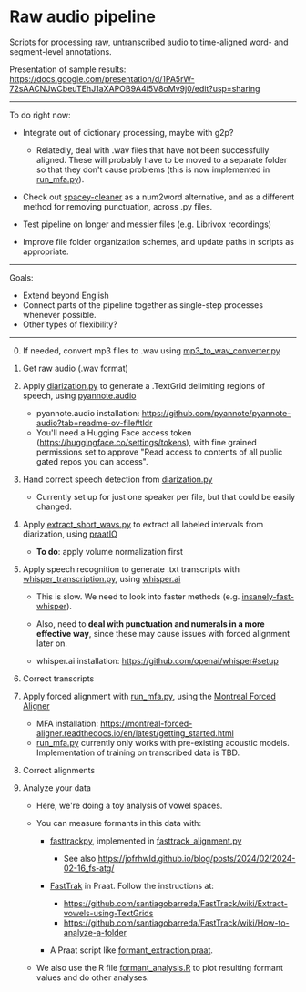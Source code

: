 # Raw audio pipeline
Scripts for processing raw, untranscribed audio to time-aligned word- and segment-level annotations.

Presentation of sample results: https://docs.google.com/presentation/d/1PA5rW-72sAACNJwCbeuTEhJ1aXAPOB9A4i5V8oMv9j0/edit?usp=sharing

**************
To do right now:
* Integrate out of dictionary processing, maybe with g2p?
	* Relatedly, deal with .wav files that have not been successfully aligned. These will probably have to be moved to a separate folder so that they don't cause problems (this is now implemented in [run_mfa.py](Python/run_mfa.py)).

* Check out [spacey-cleaner](https://github.com/Ce11an/spacy-cleaner) as a num2word alternative, and as a different method for removing punctuation, across .py files.

* Test pipeline on longer and messier files (e.g. Librivox recordings)

* Improve file folder organization schemes, and update paths in scripts as appropriate.

**************
Goals:
* Extend beyond English
* Connect parts of the pipeline together as single-step processes whenever possible.
* Other types of flexibility?
**************

0. If needed, convert mp3 files to .wav using [mp3_to_wav_converter.py](Python/mp3_to_wav_converter.py)

1. Get raw audio (.wav format)

2. Apply [diarization.py](Python/diarization.py) to generate a .TextGrid delimiting regions of speech, using [pyannote.audio](https://github.com/pyannote/pyannote-audio)

	* pyannote.audio installation: https://github.com/pyannote/pyannote-audio?tab=readme-ov-file#tldr
	* You'll need a Hugging Face access token (https://huggingface.co/settings/tokens), with fine grained permissions set to approve "Read access to contents of all public gated repos you can access".

3. Hand correct speech detection from [diarization.py](Python/diarization.py)

	* Currently set up for just one speaker per file, but that could be easily changed.

4. Apply [extract_short_wavs.py](Python/extract_short_wavs.py) to extract all labeled intervals from diarization, using [praatIO](https://github.com/timmahrt/praatIO)

	* **To do**: apply volume normalization first

5. Apply speech recognition to generate .txt transcripts with [whisper_transcription.py](Python/whisper_transcription.py), using [whisper.ai](https://github.com/openai/whisper)

	* This is slow. We need to look into faster methods (e.g. [insanely-fast-whisper](https://github.com/Vaibhavs10/insanely-fast-whisper)).
	
	* Also, need to **deal with punctuation and numerals in a more effective way**, since these may cause issues with forced alignment later on.
	
	* whisper.ai installation: https://github.com/openai/whisper#setup

6. Correct transcripts

7. Apply forced alignment with [run_mfa.py](Python/run_mfa.py), using the [Montreal Forced Aligner](https://montreal-forced-aligner.readthedocs.io/en/latest/)

	* MFA installation: https://montreal-forced-aligner.readthedocs.io/en/latest/getting_started.html
	* [run_mfa.py](Python/run_mfa.py) currently only works with pre-existing acoustic models. Implementation of training on transcribed data is TBD.

8. Correct alignments

9. Analyze your data

	* Here, we're doing a toy analysis of vowel spaces.
	
	* You can measure formants in this data with:
	
		* [fasttrackpy](https://github.com/FastTrackiverse/fasttrackpy), implemented in [fasttrack_alignment.py](Python/fasttrack_alignment.py)
		
			* See also https://jofrhwld.github.io/blog/posts/2024/02/2024-02-16_fs-atg/
	
		* [FastTrak](https://github.com/santiagobarreda/FastTrack) in Praat. Follow the instructions at:
			* https://github.com/santiagobarreda/FastTrack/wiki/Extract-vowels-using-TextGrids
			* https://github.com/santiagobarreda/FastTrack/wiki/How-to-analyze-a-folder
			
		* A Praat script like [formant_extraction.praat](Praat/formant_extraction.praat).
	
	* We also use the R file [formant_analysis.R](R/formant_analysis.R) to plot resulting formant values and do other analyses.